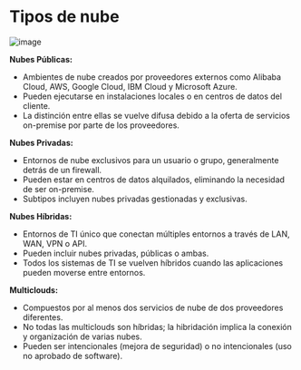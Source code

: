 # Tipos de nube
![image](https://github.com/camposchaconjosemaria/Cloud-computing/assets/114906855/6f5f6c99-1c7c-4c81-9ff0-c7d8e085c27d)

**Nubes Públicas:**
- Ambientes de nube creados por proveedores externos como Alibaba Cloud, AWS, Google Cloud, IBM Cloud y Microsoft Azure.
- Pueden ejecutarse en instalaciones locales o en centros de datos del cliente.
- La distinción entre ellas se vuelve difusa debido a la oferta de servicios on-premise por parte de los proveedores.

**Nubes Privadas:**
- Entornos de nube exclusivos para un usuario o grupo, generalmente detrás de un firewall.
- Pueden estar en centros de datos alquilados, eliminando la necesidad de ser on-premise.
- Subtipos incluyen nubes privadas gestionadas y exclusivas.

**Nubes Híbridas:**
- Entornos de TI único que conectan múltiples entornos a través de LAN, WAN, VPN o API.
- Pueden incluir nubes privadas, públicas o ambas.
- Todos los sistemas de TI se vuelven híbridos cuando las aplicaciones pueden moverse entre entornos.

**Multiclouds:**
- Compuestos por al menos dos servicios de nube de dos proveedores diferentes.
- No todas las multiclouds son híbridas; la hibridación implica la conexión y organización de varias nubes.
- Pueden ser intencionales (mejora de seguridad) o no intencionales (uso no aprobado de software).
